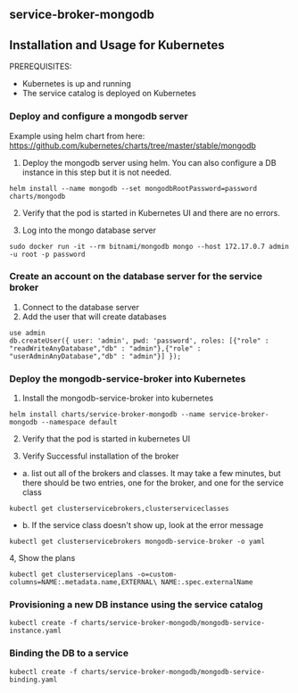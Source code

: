 ## service-broker-mongodb

## Installation and Usage for Kubernetes

PREREQUISITES:
- Kubernetes is up and running
- The service catalog is deployed on Kubernetes

### Deploy and configure a mongodb server
Example using helm chart from here: https://github.com/kubernetes/charts/tree/master/stable/mongodb

1. Deploy the mongodb server using helm.  You can also configure a DB instance in this step but it is not needed.
~~~
helm install --name mongodb --set mongodbRootPassword=password charts/mongodb
~~~

2. Verify that the pod is started in Kubernetes UI and there are no errors.

3. Log into the mongo database server
~~~
sudo docker run -it --rm bitnami/mongodb mongo --host 172.17.0.7 admin -u root -p password
~~~


###  Create an account on the database server for the service broker

1. Connect to the database server
2. Add the user that will create databases
~~~
use admin
db.createUser({ user: 'admin', pwd: 'password', roles: [{"role" : "readWriteAnyDatabase","db" : "admin"},{"role" : "userAdminAnyDatabase","db" : "admin"}] });
~~~

### Deploy the mongodb-service-broker into Kubernetes

1. Install the mongodb-service-broker into kubernetes
~~~
helm install charts/service-broker-mongodb --name service-broker-mongodb --namespace default
~~~
2. Verify that the pod is started in kubernetes UI

3. Verify Successful installation of the broker
- a. list out all of the brokers and classes.  It may take a few minutes, but there should be two entries, one for the broker, and one for the service class
~~~
kubectl get clusterservicebrokers,clusterserviceclasses
~~~
- b. If the service class doesn't show up, look at the error message
~~~
kubectl get clusterservicebrokers mongodb-service-broker -o yaml
~~~

4, Show the plans
~~~
kubectl get clusterserviceplans -o=custom-columns=NAME:.metadata.name,EXTERNAL\ NAME:.spec.externalName
~~~

### Provisioning a new DB instance using the service catalog
~~~
kubectl create -f charts/service-broker-mongodb/mongodb-service-instance.yaml
~~~

### Binding the DB to a service

~~~
kubectl create -f charts/service-broker-mongodb/mongodb-service-binding.yaml
~~~
